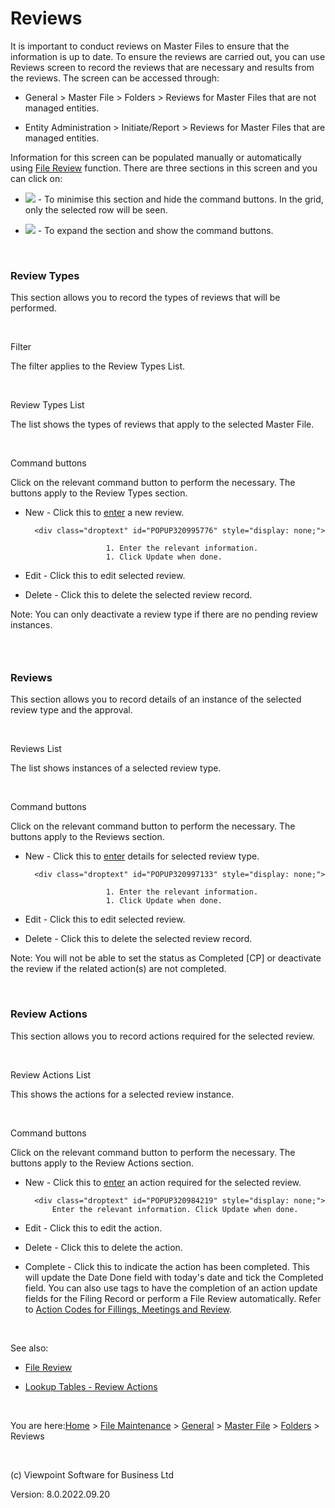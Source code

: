 []()




# Reviews
It is important to conduct reviews on Master Files to ensure that the 
 information is up to date. To ensure the reviews are carried out, you 
 can use Reviews screen to record the reviews that are necessary and results 
 from the reviews. The screen can be accessed through:

	

- General &gt; Master File &gt; Folders &gt; Reviews for Master 
    	 Files that are not managed entities.

	

- Entity Administration &gt; Initiate/Report &gt; Reviews for 
    	 Master Files that are managed entities.

Information for this screen can be populated manually or automatically 
 using [File Review](file:///c:/temp/0457b882-c844-4314-8878-ce1a9c2207bd/input/File_Review_Function.htm) function. There 
 are three sections in this screen and you can click on:

	

- ![](../image307.gif) 
    	 - To minimise this section and hide the command buttons. In the grid, 
    	 only the selected row will be seen.

	

- ![](../image308.gif) 
    	 - To expand the section and show the command buttons.

&nbsp;
### Review Types
This section allows you to record the types of reviews that will be 
 performed.

&nbsp;

Filter

The filter applies to the Review Types List.

&nbsp;

Review Types List

The list shows the types of reviews that apply to the selected Master 
 File.

&nbsp;

Command buttons

Click on the relevant command button to perform the necessary. The buttons 
 apply to the Review Types section.

	

- <span class="hcp3">New</span> - Click this to 
    	 [enter](javascript:TextPopup(this)) 
    	 a new review.
    
    	<div class="droptext" id="POPUP320995776" style="display: none;">
    		
        			    1. Enter the relevant information.
        			    1. Click Update when done.
        		
     </div>

	

- <span class="hcp3">Edit</span> - Click this to 
    	 edit selected review.

	

- <span class="hcp3">Delete</span> - Click this 
    	 to delete the selected review record.

<span class="hcp5">Note</span>: You 
 can only deactivate a review type if there are no pending review instances.
### &nbsp;
### Reviews
This section allows you to record details of an instance of the selected 
 review type and the approval.

&nbsp;

Reviews List

The list shows instances of a selected review type.

&nbsp;

Command buttons

Click on the relevant command button to perform the necessary. The buttons 
 apply to the Reviews section.

	

- <span class="hcp3">New</span> - Click this to 
    	 [enter](javascript:TextPopup(this)) 
    	 details for selected review type.
    
    	<div class="droptext" id="POPUP320997133" style="display: none;">
    		
        			    1. Enter the relevant information.
        			    1. Click Update when done.
        		
     </div>

	

- <span class="hcp3">Edit</span> - Click this to 
    	 edit selected review.

	

- <span class="hcp3">Delete</span> - Click this 
    	 to delete the selected review record.

<span class="hcp5">Note</span>: You 
 will not be able to set the status as Completed [CP] or deactivate the 
 review if the related action(s) are not completed.

&nbsp;
### Review Actions
This section allows you to record actions required for the selected 
 review.

&nbsp;

Review Actions List

This shows the actions for a selected review instance.

&nbsp;

Command buttons

Click on the relevant command button to perform the necessary. The buttons 
 apply to the Review Actions section.

	

- <span class="hcp3">New</span> - Click this to 
    	 [enter](javascript:TextPopup(this)) 
    	 an action required for the selected review.
    
    	<div class="droptext" id="POPUP320984219" style="display: none;">
    		Enter the relevant information. Click Update when done.
     </div>

	

- <span class="hcp3">Edit</span> - Click this to 
    	 edit the action.

	

- <span class="hcp3">Delete</span> - Click this 
    	 to delete the action.

	

- <span class="hcp3">Complete</span> - Click this 
    	 to indicate the action has been completed. This will update the Date 
    	 Done field with today's date and tick the Completed field. You can 
    	 also use tags to have the completion of an action update fields for 
    	 the Filing Record or perform a File Review automatically. Refer to 
    	 [Action 
    	 Codes for Fillings, Meetings and Review](file:///c:/temp/0457b882-c844-4314-8878-ce1a9c2207bd/Configuration/Action_Codes_for_Filings,_Meetings_and_Reviews.htm).

&nbsp;

See also:

	

- [File Review](file:///c:/temp/0457b882-c844-4314-8878-ce1a9c2207bd/input/File_Review_Function.htm)

	

- [Lookup Tables - 
    	 Review Actions](file:///c:/temp/0457b882-c844-4314-8878-ce1a9c2207bd/Configuration/Lookup_Tables.htm)


 
&nbsp;

You are here:[Home](file:///c:/temp/0457b882-c844-4314-8878-ce1a9c2207bd/input/Copyright_Notice.htm) &gt; [File Maintenance](file:///c:/temp/0457b882-c844-4314-8878-ce1a9c2207bd/input/File_Maintenance_screen.htm) &gt; [General](file:///c:/temp/0457b882-c844-4314-8878-ce1a9c2207bd/input/Overview.htm#642b3b9347ca42c9b00b820c00c373fa=1) &gt; [Master File](file:///c:/temp/0457b882-c844-4314-8878-ce1a9c2207bd/input/MF_-_Setup.htm) &gt; [Folders](file:///c:/temp/0457b882-c844-4314-8878-ce1a9c2207bd/input/Mailings.htm) &gt; Reviews

 
&nbsp;
 
(c) Viewpoint Software for 
 Business Ltd
 
Version: 8.0.2022.09.20




